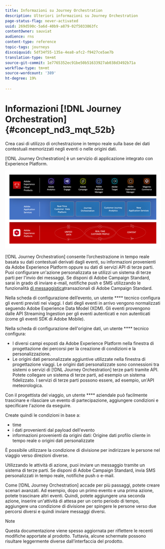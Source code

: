 ```yaml
---
title: Informazioni su Journey Orchestration
description: Ulteriori informazioni su Journey Orchestration
page-status-flag: never-activated
uuid: 269d590c-5a6d-40b9-a879-02f5033863fc
contentOwner: sauviat
audience: rns
content-type: reference
topic-tags: journeys
discoiquuid: 5df34f55-135a-4ea8-afc2-f9427ce5ae7b
translation-type: tm+mt
source-git-commit: 1e7765352ec91be50b51633927ab038d3492b71a
workflow-type: tm+mt
source-wordcount: '389'
ht-degree: 19%

---
```



# Informazioni [!DNL Journey Orchestration]{#concept_nd3_mqt_52b}

Crea casi di utilizzo di orchestrazione in tempo reale sulla base dei dati contestuali memorizzati negli eventi o nelle origini dati.

[!DNL Journey Orchestration] è un servizio di applicazione integrato con Experience Platform.

![](../assets/journeydiagram.png)

[!DNL Journey Orchestration] consente l’orchestrazione in tempo reale basata su dati contestuali derivati dagli eventi, su informazioni provenienti da Adobe Experience Platform oppure su dati di servizi API di terze parti. Puoi configurare un&#39;azione personalizzata se utilizzi un sistema di terze parti per l&#39;invio dei messaggi. Se disponi di Adobe Campaign Standard, sarai in grado di inviare e-mail, notifiche push e SMS utilizzando le funzionalità [di messaggistica](https://docs.adobe.com/content/help/it-IT/campaign-standard/using/communication-channels/transactional-messaging/about-transactional-messaging.translate.html)transazionali di Adobe Campaign Standard.

Nella scheda di configurazione dell’evento, un utente **** tecnico configura gli eventi previsti nei viaggi. I dati degli eventi in arrivo vengono normalizzati seguendo Adobe Experience Data Model (XDM). Gli eventi provengono dalle API Streaming Ingestion per gli eventi autenticati e non autenticati (come gli eventi SDK di Adobe Mobile).

Nella scheda di configurazione dell&#39;origine dati, un utente **** tecnico configura:

* I diversi campi esposti da Adobe Experience Platform nella finestra di progettazione dei percorsi per la creazione di condizioni e la personalizzazione.
* Le origini dati personalizzate aggiuntive utilizzate nella finestra di progettazione viaggi. Le origini dati personalizzate sono connessioni tra sistemi o servizi di [!DNL Journey Orchestration] terze parti tramite API. Potete collegare un sistema di terze parti, ad esempio un sistema fidelizzato. I servizi di terze parti possono essere, ad esempio, un&#39;API meteorologica.

Con il progettista del viaggio, un utente **** aziendale può facilmente trascinare e rilasciare un evento di partecipazione, aggiungere condizioni e specificare l&#39;azione da eseguire.

Create quindi le condizioni in base a:

* time
* i dati provenienti dal payload dell&#39;evento
* informazioni provenienti da origini dati: Origine dati profilo cliente in tempo reale o origini dati personalizzate

È possibile utilizzare la condizione di divisione per indirizzare le persone nel viaggio verso direzioni diverse.

Utilizzando le attività di azione, puoi inviare un messaggio tramite un sistema di terze parti. Se disponi di Adobe Campaign Standard, invia SMS personalizzati in tempo reale, notifiche push o e-mail.

Come [!DNL Journey Orchestration] accade per più passaggi, potete creare scenari avanzati. Ad esempio, dopo un primo evento e una prima azione, potete trascinare altri eventi. Quindi, potete aggiungere una seconda azione, inserire un&#39;attività di attesa per un certo periodo di tempo, aggiungere una condizione di divisione per spingere le persone verso due percorsi diversi e quindi inviare messaggi diversi.

>[!NOTE]
>
>Questa documentazione viene spesso aggiornata per riflettere le recenti modifiche apportate al prodotto. Tuttavia, alcune schermate possono risultare leggermente diverse dall’interfaccia del prodotto.
